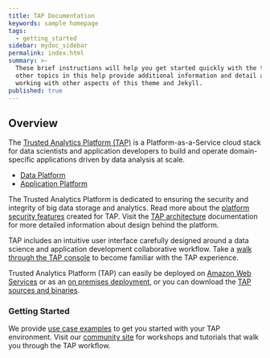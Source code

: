 ```yaml
---
title: TAP Documentation
keywords: sample homepage
tags:
  - getting_started
sidebar: mydoc_sidebar
permalink: index.html
summary: >-
  These brief instructions will help you get started quickly with the theme. The
  other topics in this help provide additional information and detail about
  working with other aspects of this theme and Jekyll.
published: true
---
```


## Overview

The [Trusted Analytics Platform (TAP)](http://www.trustedanalytics.org) is a Platform-as-a-Service cloud stack for data scientists and application developers to build and operate domain-specific applications driven by data analysis at scale.

* [Data Platform](mydoc_data_platform)
* [Application Platform](mydoc_application_platform)

The Trusted Analytics Platform is dedicated to ensuring the security and integrity of big data storage and analytics. Read more about the [platform security features](mydoc_security_features) created for TAP.  Visit the [TAP architecture](mydoc_architecture) documentation for more detailed information about design behind the platform. 

TAP includes an intuitive user interface carefully designed around a data science and  application development collaborative workflow.  Take a [walk through the TAP console](mydoc_console_walkthrough) to become familiar with the TAP experience. 

Trusted Analytics Platform (TAP) can easily be deployed on [Amazon Web Services](mydoc_deployment_aws) or as an [on premises deployment](mydoc_deployment_onprem), or you can download the [TAP sources and binaries](mydoc_deployment_sourcesandbinaries). 

### Getting Started

We provide [use case examples](mydocs_use_case_examples) to get you started with your TAP environment.  Visit our [community site](http://www.community.trustedanalytics.org) for workshops and tutorials that walk you through the TAP workflow.
